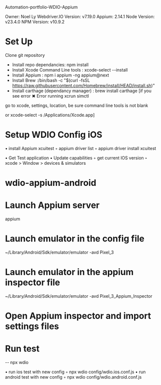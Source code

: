 
Automation-portfolio-WDIO-Appium


Owner: Noel Ly
Webdriver.IO Version: v7.19.0
Appium: 2.14.1
Node Version: v23.4.0
NPM Version: v10.9.2

# Set Up

Clone git repository

- Install repo dependancies: npm install
- Install Xcode Command Line tools : xcode-select --install
- Install Appium : npm i appium -ng appium@next
- Install Brew :/bin/bash -c "$(curl -fsSL https://raw.githubusercontent.com/Homebrew/install/HEAD/install.sh)"
- Install carthage (dependancy manager) : brew install carthage
[if you see error ✖ Error running xcrun simctl

go to xcode, settings, location, be sure command line tools is not blank

or xcode-select -s /Applications/Xcode.app]

# Setup WDIO Config iOS

• install Appium xcuitest
	◦ appium driver list
	◦ appium driver install xcuitest

• Get Test application
• Update capabilities
	◦ get current IOS version
		‣ xcode > Window > devices & simulators

# wdio-appium-android


# Launch Appium server
appium

# Launch emulator in the config file
~/Library/Android/Sdk/emulator/emulator -avd Pixel_3

# Launch emulator in the appium inspector file
~/Library/Android/Sdk/emulator/emulator -avd Pixel_3_Appium_Inspector

# Open Appium inspector and import settings files

# Run test
 -- npx wdio

 • run ios test with new config
	◦ npx wdio config/wdio.ios.conf.js
• run android test with new config
	◦ npx wdio config/wdio.android.conf.js